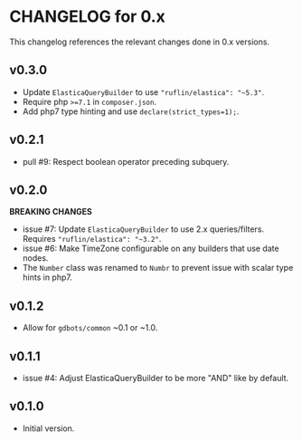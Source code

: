 # CHANGELOG for 0.x
This changelog references the relevant changes done in 0.x versions.


## v0.3.0
* Update `ElasticaQueryBuilder` to use `"ruflin/elastica": "~5.3"`.
* Require php `>=7.1` in `composer.json`.
* Add php7 type hinting and use `declare(strict_types=1);`.


## v0.2.1
* pull #9: Respect boolean operator preceding subquery.


## v0.2.0
__BREAKING CHANGES__

* issue #7: Update `ElasticaQueryBuilder` to use 2.x queries/filters.  Requires `"ruflin/elastica": "~3.2"`.
* issue #6: Make TimeZone configurable on any builders that use date nodes.
* The `Number` class was renamed to `Numbr` to prevent issue with scalar type hints in php7.


## v0.1.2
* Allow for `gdbots/common` ~0.1 or ~1.0.


## v0.1.1
* issue #4: Adjust ElasticaQueryBuilder to be more "AND" like by default.


## v0.1.0
* Initial version.
